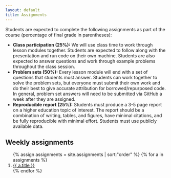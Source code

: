 ```yaml
---
layout: default
title: Assignments
---
```


Students are expected to complete the following assignments as part of
the course (percentage of final grade in parentheses): 

- **Class participation (25%):** We will use class time to work through
  lesson modules together. Students are expected to follow along with
  the presentation and run code on their own machine. Students are
  also expected to answer questions and work through example problems
  throughout the class session. 
- **Problem sets (50%):** Every lesson module will end with a set of
  questions that students must answer. Students can work together to
  solve the problem sets, but everyone must submit their own work and
  do their best to give accurate attribution for borrowed/repurposed
  code. In general, problem set answers will need to be submitted via
  GitHub a week after they are assigned. 
- **Reproducible report (25%):** Students must produce a 3-5 page
  report on a higher education topic of interest. The report should be
  a combination of writing, tables, and figures, have minimal
  citations, and be fully reproducible with minimal effort. Students
  must use publicly available data. 
  
## Weekly assignments

<ol class="modules">
{% assign assignments = site.assignments | sort:"order"  %}
{% for a in assignments %}
	<li>
		<a href="{{ a.url | prepend: site.baseurl }}.html">{{ a.title }}</a>
	</li>
{% endfor %}
</ol>
